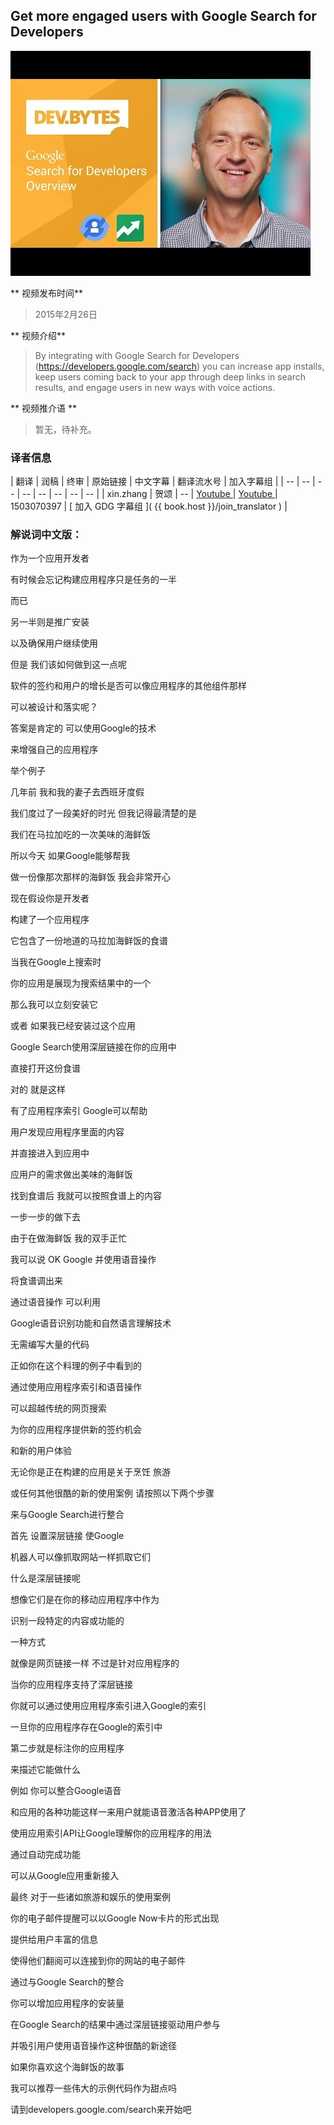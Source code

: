 ## Get more engaged users with Google Search for Developers

![video_screenshot](images/wYmEwLgj2ik.jpg)

** 视频发布时间**
 
> 2015年2月26日

** 视频介绍**

> By integrating with Google Search for Developers (https://developers.google.com/search) you can increase app installs, keep users coming back to your app through deep links in search results, and engage users in new ways with voice actions.  

** 视频推介语 **

>  暂无，待补充。


### 译者信息

| 翻译 | 润稿 | 终审 | 原始链接 | 中文字幕 |  翻译流水号  |  加入字幕组  |
| -- | -- | -- | -- | -- |  -- | -- | -- |
| xin.zhang | 贺颂 | -- | [ Youtube ]( https://www.youtube.com/watch?v=wYmEwLgj2ik )  |  [ Youtube ]( https://www.youtube.com/watch?v=W32PofrL-6A ) | 1503070397 | [ 加入 GDG 字幕组 ]( {{ book.host }}/join_translator )  |



### 解说词中文版：

作为一个应用开发者

有时候会忘记构建应用程序只是任务的一半

而已

另一半则是推广安装

以及确保用户继续使用

但是  我们该如何做到这一点呢

软件的签约和用户的增长是否可以像应用程序的其他组件那样

可以被设计和落实呢？

答案是肯定的  可以使用Google的技术

来增强自己的应用程序

举个例子

几年前  我和我的妻子去西班牙度假

我们度过了一段美好的时光  但我记得最清楚的是

我们在马拉加吃的一次美味的海鲜饭

所以今天  如果Google能够帮我

做一份像那次那样的海鲜饭  我会非常开心

现在假设你是开发者

构建了一个应用程序

它包含了一份地道的马拉加海鲜饭的食谱

当我在Google上搜索时

你的应用是展现为搜索结果中的一个

那么我可以立刻安装它

或者  如果我已经安装过这个应用

Google Search使用深层链接在你的应用中

直接打开这份食谱

对的  就是这样

有了应用程序索引  Google可以帮助

用户发现应用程序里面的内容

并直接进入到应用中

应用户的需求做出美味的海鲜饭

找到食谱后  我就可以按照食谱上的内容

一步一步的做下去

由于在做海鲜饭  我的双手正忙

我可以说  OK  Google  并使用语音操作

将食谱调出来

通过语音操作  可以利用

Google语音识别功能和自然语言理解技术

无需编写大量的代码

正如你在这个料理的例子中看到的

通过使用应用程序索引和语音操作

可以超越传统的网页搜索

为你的应用程序提供新的签约机会

和新的用户体验

无论你是正在构建的应用是关于烹饪  旅游

或任何其他很酷的新的使用案例  请按照以下两个步骤 

来与Google Search进行整合

首先  设置深层链接  使Google

机器人可以像抓取网站一样抓取它们

什么是深层链接呢

想像它们是在你的移动应用程序中作为

识别一段特定的内容或功能的

一种方式

就像是网页链接一样  不过是针对应用程序的

当你的应用程序支持了深层链接

你就可以通过使用应用程序索引进入Google的索引

一旦你的应用程序存在Google的索引中

第二步就是标注你的应用程序

来描述它能做什么

例如  你可以整合Google语音

和应用的各种功能这样一来用户就能语音激活各种APP使用了

使用应用索引API让Google理解你的应用程序的用法

通过自动完成功能

可以从Google应用重新接入

最终  对于一些诸如旅游和娱乐的使用案例

你的电子邮件提醒可以以Google Now卡片的形式出现

提供给用户丰富的信息

使得他们翻阅可以连接到你的网站的电子邮件

通过与Google Search的整合

你可以增加应用程序的安装量

在Google Search的结果中通过深层链接驱动用户参与

并吸引用户使用语音操作这种很酷的新途径

如果你喜欢这个海鲜饭的故事

我可以推荐一些伟大的示例代码作为甜点吗

请到developers.google.com/search来开始吧
